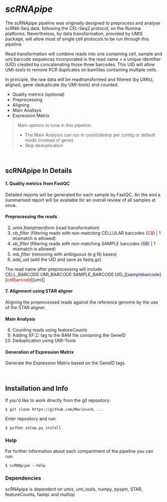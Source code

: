 # _scRNApipe_

The scRNApipe pipeline was originally designed to preprocess and analyse scRNA-Seq data, following the CEL-Seq2 protocol, on the Illumina platforms. Nevertheless, by data transformation, provided by UMIS package, will allow most of single cell protocols to be run through this pipeline.


Read transformation will combine reads into one containing cell, sample and umi barcode sequences incorporated in the read name + a unique identifier (UID) created by concatenating those three barcodes. This UID will allow UMI-tools to remove PCR duplicates on bamfiles containing multiple cells.

In principle, the raw data will be readtransformed and filtered (by UMIs), aligned, gene-deduplicate (by UMI-tools) and counted.

 * Quality metrics (optional)
 * Preprocessing 
 * Aligning
 * Main Analisys
 * Expression Matrix

>Main _options_ to tune in this pipeline:
>	* The Main Analysis can run in count/dedup per contig or default mode (instead of gene)
>* Skip deduplication

<br />

## scRNApipe In Details

#### 1. Quality metrics from FastQC
Detailed reports will be generated for each sample by FastQC. An the end a summarised report will be available for an overall review of all samples at once. 

#### Preprocessing the reads


2.	_umis fastqtrasnform_ (read transformation)
3.	_cb_filter_ (filtering reads with non-matching CELLULAR barcodes (<span style="color:red">CB</span>) | 1 mismatch is allowed) 
4.	_sb_filter_ (filtering reads with non-matching SAMPLE barcodes (<span style="color:blue">SB</span>) | 1 mismatch is allowed) 
5.  _mb_filter_ (removing with ambiguous (e.g N) bases) 
6.  _add_uid_ (add the UID and save as fastq.gz)

The read name after preprocessing will include
CELL_BARCODE:UMI_BARCODE:SAMPLE_BARCODE:UID_[[<span style="color:blue">samplebarcode</span>][<span style="color:red">cellbarcode</span>][umi]]

#### 7. Alignment using STAR aligner
Aligning the preprocessed reads against the reference genome by the use of the STAR aligner.

#### Main Analysis

8.	Counting reads using featureCounts
9.	Adding XF:Z: tag to the BAM file containing the GeneID
10.	Deduplication using UMI-Tools

#### Generation of Expression Matrix
Generate the Expression Matrix based on the GeneID tags 

<br />

## __Installation__ and __Info__

If you'd like to work directly from the git repository:

	$ git clone https://github.com/MarinusVL ...

Enter repository and run:
	
    $ python setup.py install


### __Help__

For further information about each compartment of the pipeline you can run:

	$ scRNApipe --help

### __Dependencies__

scRNApipe is dependent on umis, umi_tools, numpy, pysam, STAR, featureCounts, fastqc and multiqc
